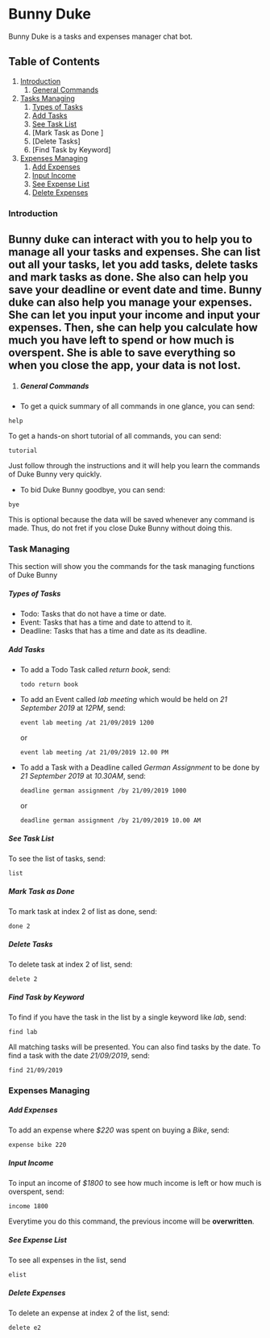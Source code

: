 # Bunny Duke
Bunny Duke is a tasks and expenses manager chat bot.

## Table of Contents

1. [Introduction](#introduction)
	1. [General Commands](#general-commands)
1. [Tasks Managing](#tasks-managing)
	1. [Types of Tasks](#types-of-tasks) 
	1. [Add Tasks](#add-tasks) 
	1. [See Task List](#see-task-list)
	1. [Mark Task as Done ]
	1. [Delete Tasks]
	1. [Find Task by Keyword]
1. [Expenses Managing](#expenses-managing)
	1. [Add Expenses](#add-expenses)
	1. [Input Income](#input-income)
	1. [See Expense List](#see-expense-list)
	1. [Delete Expenses](#delete-expenses)
	
### Introduction
Bunny duke can interact with you to help you to manage all your tasks and expenses. 
She can list out all your tasks, let you add tasks, delete tasks and mark tasks as done.
She also can help you save your deadline or event date and time.
Bunny duke can also help you manage your expenses.
She can let you input your income and input your expenses.
Then, she can help you calculate how much you have left to spend or how much is overspent.
She is able to save everything so when you close the app, your data is not lost.
---
1. ##### General Commands
- To get a quick summary of all commands in one glance, you can send:
```
help
```

To get a hands-on short tutorial of all commands, you can send:
```
tutorial
```
Just follow through the instructions and it will help you learn the commands of Duke Bunny very quickly.

- To bid Duke Bunny goodbye, you can send:
```
bye
```
This is optional because the data will be saved whenever any command is made. 
Thus, do not fret if you close Duke Bunny without doing this.

### Task Managing
This section will show you the commands for the task managing functions of Duke Bunny

##### Types of Tasks
- Todo:
Tasks that do not have a time or date. 
- Event:
Tasks that has a time and date to attend to it.
- Deadline:
Tasks that has a time and date as its deadline.

##### Add Tasks
- To add a Todo Task called *return book*, send:
	```
	todo return book
	```
- To add an Event called *lab meeting* which would be held on *21 September 2019* at *12PM*, send:
	```
	event lab meeting /at 21/09/2019 1200
	```
	or
	```
	event lab meeting /at 21/09/2019 12.00 PM
	```
- To add a Task with a Deadline called *German Assignment* to be done by *21 September 2019* at *10.30AM*, send:
	```
	deadline german assignment /by 21/09/2019 1000
	```
	or
	```
	deadline german assignment /by 21/09/2019 10.00 AM
	```
##### See Task List
To see the list of tasks, send:
```
list
```

##### Mark Task as Done
To mark task at index 2 of list as done, send:
```
done 2
```

##### Delete Tasks
To delete task at index 2 of list, send:
```
delete 2
```

##### Find Task by Keyword
To find if you have the task in the list by a single keyword like *lab*, send:
```
find lab
```

All matching tasks will be presented.
You can also find tasks by the date. 
To find a task with the date *21/09/2019*, send:
```
find 21/09/2019
```

### Expenses Managing
##### Add Expenses
To add an expense where *$220* was spent on buying a *Bike*, send:
```
expense bike 220
```

##### Input Income
To input an income of *$1800* to see how much income is left or how much is overspent, send:
```
income 1800
```
Everytime you do this command, the previous income will be **overwritten**.

##### See Expense List
To see all expenses in the list, send
```
elist
```

##### Delete Expenses
To delete an expense at index 2 of the list, send:
```
delete e2
```

